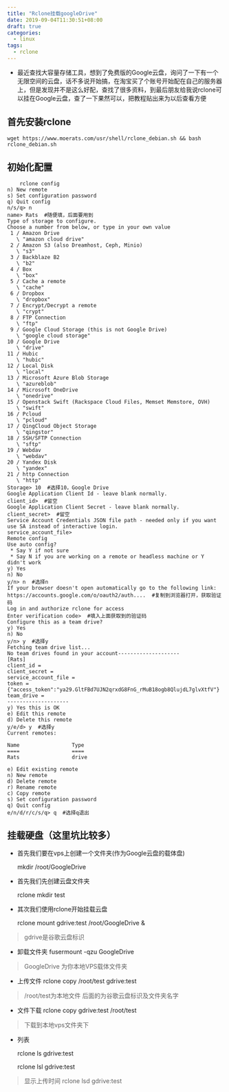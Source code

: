 ```yaml
---
title: "Rclone挂载googleDrive"
date: 2019-09-04T11:30:51+08:00
draft: true
categories:
  - linux
tags:
  - rclone
---
```


- 最近查找大容量存储工具，想到了免费版的Google云盘，询问了一下有一个无限空间的云盘，话不多说开始搞，在淘宝买了个账号开始配在自己的服务器上，但是发现并不是这么好配，查找了很多资料，到最后朋友给我说rclone可以挂在Google云盘，查了一下果然可以，把教程贴出来为以后查看方便

## 首先安装rclone
    wget https://www.moerats.com/usr/shell/rclone_debian.sh && bash rclone_debian.sh

## 初始化配置

```
    rclone config
n) New remote
s) Set configuration password
q) Quit config
n/s/q> n
name> Rats  #随便填，后面要用到
Type of storage to configure.
Choose a number from below, or type in your own value
 1 / Amazon Drive
   \ "amazon cloud drive"
 2 / Amazon S3 (also Dreamhost, Ceph, Minio)
   \ "s3"
 3 / Backblaze B2
   \ "b2"
 4 / Box
   \ "box"
 5 / Cache a remote
   \ "cache"
 6 / Dropbox
   \ "dropbox"
 7 / Encrypt/Decrypt a remote
   \ "crypt"
 8 / FTP Connection
   \ "ftp"
 9 / Google Cloud Storage (this is not Google Drive)
   \ "google cloud storage"
10 / Google Drive
   \ "drive"
11 / Hubic
   \ "hubic"
12 / Local Disk
   \ "local"
13 / Microsoft Azure Blob Storage
   \ "azureblob"
14 / Microsoft OneDrive
   \ "onedrive"
15 / Openstack Swift (Rackspace Cloud Files, Memset Memstore, OVH)
   \ "swift"
16 / Pcloud
   \ "pcloud"
17 / QingCloud Object Storage
   \ "qingstor"
18 / SSH/SFTP Connection
   \ "sftp"
19 / Webdav
   \ "webdav"
20 / Yandex Disk
   \ "yandex"
21 / http Connection
   \ "http"
Storage> 10  #选择10，Google Drive
Google Application Client Id - leave blank normally.
client_id>  #留空 
Google Application Client Secret - leave blank normally.
client_secret>  #留空
Service Account Credentials JSON file path - needed only if you want use SA instead of interactive login.
service_account_file> 
Remote config
Use auto config?
 * Say Y if not sure
 * Say N if you are working on a remote or headless machine or Y didn't work
y) Yes
n) No
y/n> n  #选择n
If your browser doesn't open automatically go to the following link: https://accounts.google.com/o/oauth2/auth....  #复制到浏览器打开，获取验证码
Log in and authorize rclone for access
Enter verification code>  #填入上面获取到的验证码
Configure this as a team drive?
y) Yes
n) No
y/n> y  #选择y
Fetching team drive list...
No team drives found in your account--------------------
[Rats]
client_id = 
client_secret = 
service_account_file = 
token = {"access_token":"ya29.GltFBd7UJN2qrxdG8FnG_rMuB18ogb8QlujdL7glvXtfV"}
team_drive = 
--------------------
y) Yes this is OK
e) Edit this remote
d) Delete this remote
y/e/d> y  #选择y
Current remotes:
 
Name                 Type
====                 ====
Rats                 drive
 
e) Edit existing remote
n) New remote
d) Delete remote
r) Rename remote
c) Copy remote
s) Set configuration password
q) Quit config
e/n/d/r/c/s/q> q  #选择q退出

```

## 挂载硬盘（这里坑比较多）

- 首先我们要在vps上创建一个文件夹(作为Google云盘的载体盘)

    mkdir /root/GoogleDrive

- 首先我们先创建云盘文件夹

    rclone mkdir test

- 其次我们使用rclone开始挂载云盘

    rclone mount gdrive:test /root/GoogleDrive &

> gdrive是谷歌云盘标识


- 卸载文件夹
    fusermount -qzu GoogleDrive
>GoogleDrive 为你本地VPS载体文件夹

- 上传文件
    rclone copy /root/test gdrive:test

>/root/test为本地文件 后面的为谷歌云盘标识及文件夹名字

- 文件下载
    rclone copy gdrive:test /root/test

> 下载到本地vps文件夹下

- 列表

    rclone ls gdrive:test

    rclone lsl gdrive:test

> 显示上传时间
    rclone lsd gdrive:test


